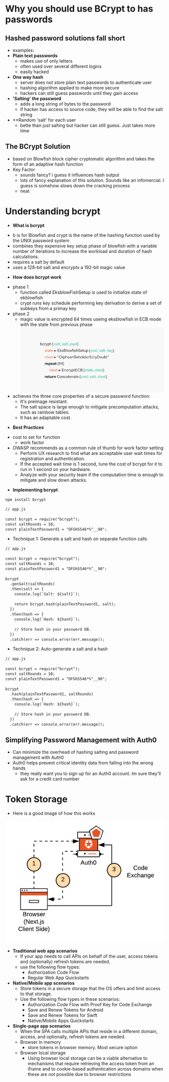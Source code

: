 # Why you should use BCrypt to has passwords
## Hashed password solutions fall short
- examples:
- **Plain text passwords**
  - makes use of only letters
  - often used over several different logins
  - easily hacked
- **One way hash**
  - server does not store plain text passwords to authenticate user
  - hashing algorithm applied to make more secure
  - hackers can still guess passwords until they gain access
- **'Salting' the password**
  - adds a long string of bytes to the password
  - if hacker has access to source code, they will be able to find the salt string
- **Random 'salt' for each user
  - bette than just salting but hacker can still guess.  Just takes more time

## The BCrypt Solution
* based on Blowfish block cipher cryptomatic algorithm and takes the form of an adaptive hash function
* Key Factor
  - sounds fancy? i guess it influences hash output 
  - lots of fancy explanation of this solution.  Sounds like an infomercial.  I guess is somehow slows down the cracking process
  - neat

# Understanding bcrypt

* **What is bcrypt**
- b is for Blowfish and crypt is the name of the hashing function used by the UNIX password system
- combines they expensive key setup phase of blowfish with a variable number of iterations to increase the workload and duration of hash calculations.  
- requires a salt by default
- uses a 128-bit salt and encrypts a 192-bit magic value 
* **How does bcrypt work**
- phase 1
  - function called EksblowFishSetup is used to initialize state of ekblowfish
  - crypt runs key schedule  performing key derivation to derive a set of subkeys from a primay key
- phase 2
  - magic value is encrypted 64 times useing eksblowfish in ECB mode with the state from previous phase
![bcrypt example](/assets/bcrypt-algo.png)
- achieves the three core properties of a secure password function:
  - It's preimage resistant.
  - The salt space is large enough to mitigate precomputation attacks, such as rainbow tables.
  - It has an adaptable cost.
* **Best Practices**
- cost to set for function
  - work factor
- OWASP recommends as a common rule of thumb for work factor setting
  - Perform UX research to find what are acceptable user wait times for registration and authentication.
  - If the accepted wait time is 1 second, tune the cost of bcrypt for it to run in 1 second on your hardware.
  - Analyze with your security team if the computation time is enough to mitigate and slow down attacks.

* **Implementing bcrypt**

```
npm install bcrypt
```
```
// app.js

const bcrypt = require("bcrypt");
const saltRounds = 10;
const plainTextPassword1 = "DFGh5546*%^__90";
```

* Technique 1: Generate a salt and hash on separate function calls
```
// app.js

const bcrypt = require("bcrypt");
const saltRounds = 10;
const plainTextPassword1 = "DFGh5546*%^__90";

bcrypt
  .genSalt(saltRounds)
  .then(salt => {
    console.log(`Salt: ${salt}`);

    return bcrypt.hash(plainTextPassword1, salt);
  })
  .then(hash => {
    console.log(`Hash: ${hash}`);

    // Store hash in your password DB.
  })
  .catch(err => console.error(err.message));
```
* Technique 2: Auto-generate a salt and a hash
```
// app.js

const bcrypt = require("bcrypt");
const saltRounds = 10;
const plainTextPassword1 = "DFGh5546*%^__90";

bcrypt
  .hash(plainTextPassword1, saltRounds)
  .then(hash => {
    console.log(`Hash: ${hash}`);

    // Store hash in your password DB.
  })
  .catch(err => console.error(err.message));
```

## Simplifying Password Management with Auth0
* Can minimize the overhead of hashing salting and password management with Auth0
* Auth0 helps prevent critical identity data from falling into the wrong hands
  - they really want you to sign up for an Auth0 account.  Im sure they'll ask for a credit card number

# Token Storage

* Here is a good image of how this works

![token storage](/assets/in-memory-token-storage.png)

* **Traditional web app scenarios**
  - If your app needs to call APIs on behalf of the user, access tokens and (optionally) refresh tokens are needed.
  - use the following flow types:
    - Authorization Code Flow
    - Regular Web App Quickstarts
* **Native/Mobile app scenarios**
  - Store tokens in a secure storage that the OS offers and limit access to that storage.
  - Use the following flow types in these scenarios:
      - Authorization Code Flow with Proof Key for Code Exchange
      - Save and Renew Tokens for Android
      - Save and Renew Tokens for Swift
      - Native/Mobile Apps Quickstarts
* **Single-page app scenarios**
  - When the SPA calls multiple APIs that reside in a different domain, access, and optionally, refresh tokens are needed.
  - Browser in memory
    - store tokens in browser memory.  Most secure option
  - Browser local storage
    - Using browser local storage can be a viable alternative to mechanisms that require retrieving the access token from an iframe and to cookie-based authentication across domains when these are not possible due to browser restrictions


